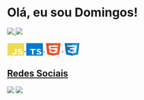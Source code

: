 # Olá, eu sou Domingos!

  <div>
  <a href="https://github.com/Charaktane">
<img height="180cm" src="https://github-readme-stats.vercel.app/api/?username=Charaktane&show_icons=true&theme=dracula&include_all_commits=true&count_private=true"/>

<img height="180cm" src="https://github-readme-stats.vercel.app/api/top-langs/?username=Charaktane&layout=compact&langs_count=16&theme=dracula"/>

<div style="display: inline_block"><br>
  <img align="center" alt="Js" height="30" width="40" src="https://raw.githubusercontent.com/devicons/devicon/master/icons/javascript/javascript-plain.svg">
  <img align="center" alt="Ts" height="30" width="40" src="https://raw.githubusercontent.com/devicons/devicon/master/icons/typescript/typescript-plain.svg">
  <img align="center" alt="HTML" height="30" width="40" src="https://raw.githubusercontent.com/devicons/devicon/master/icons/html5/html5-original.svg">
  <img align="center" alt="CSS" height="30" width="40" src="https://raw.githubusercontent.com/devicons/devicon/master/icons/css3/css3-original.svg">
</div>


 ## Redes Sociais
<div> 
  <a href="https://instagram.com/suyanne_dom" target="_blank"><img src="https://img.shields.io/badge/-Instagram-%23E4405F?style=for-the-badge&logo=instagram&logoColor=white" target="_blank"></a>
  <a href="https://www.linkedin.com/in/suyanne-gomes-005b30302" target="_blank"><img src="https://img.shields.io/badge/-LinkedIn-%230077B5?style=for-the-badge&logo=linkedin&logoColor=white" target="_blank"></a> 
</div>
